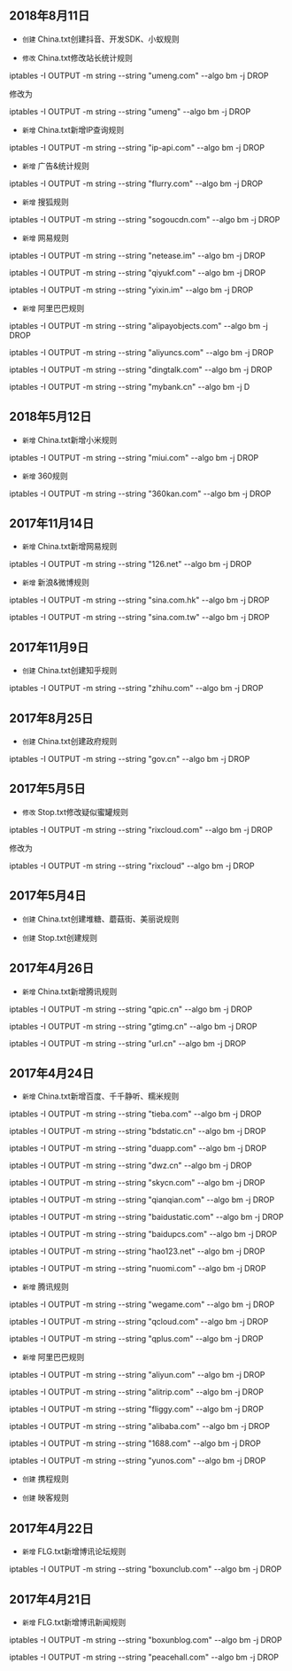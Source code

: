 ## 2018年8月11日

- `创建` China.txt创建抖音、开发SDK、小蚁规则

- `修改` China.txt修改站长统计规则

iptables -I OUTPUT -m string --string "umeng.com" --algo bm -j DROP

修改为

iptables -I OUTPUT -m string --string "umeng" --algo bm -j DROP

- `新增` China.txt新增IP查询规则

iptables -I OUTPUT -m string --string "ip-api.com" --algo bm -j DROP

- `新增` 广告&统计规则

iptables -I OUTPUT -m string --string "flurry.com" --algo bm -j DROP

- `新增` 搜狐规则

iptables -I OUTPUT -m string --string "sogoucdn.com" --algo bm -j DROP

- `新增` 网易规则

iptables -I OUTPUT -m string --string "netease.im" --algo bm -j DROP

iptables -I OUTPUT -m string --string "qiyukf.com" --algo bm -j DROP

iptables -I OUTPUT -m string --string "yixin.im" --algo bm -j DROP

- `新增` 阿里巴巴规则

iptables -I OUTPUT -m string --string "alipayobjects.com" --algo bm -j DROP

iptables -I OUTPUT -m string --string "aliyuncs.com" --algo bm -j DROP

iptables -I OUTPUT -m string --string "dingtalk.com" --algo bm -j DROP

iptables -I OUTPUT -m string --string "mybank.cn" --algo bm -j D

## 2018年5月12日

- `新增` China.txt新增小米规则

iptables -I OUTPUT -m string --string "miui.com" --algo bm -j DROP

- `新增` 360规则

iptables -I OUTPUT -m string --string "360kan.com" --algo bm -j DROP

## 2017年11月14日

- `新增` China.txt新增网易规则

iptables -I OUTPUT -m string --string "126.net" --algo bm -j DROP

- `新增` 新浪&微博规则

iptables -I OUTPUT -m string --string "sina.com.hk" --algo bm -j DROP

iptables -I OUTPUT -m string --string "sina.com.tw" --algo bm -j DROP

## 2017年11月9日

- `创建` China.txt创建知乎规则

iptables -I OUTPUT -m string --string "zhihu.com" --algo bm -j DROP

## 2017年8月25日

- `创建` China.txt创建政府规则

iptables -I OUTPUT -m string --string "gov.cn" --algo bm -j DROP

## 2017年5月5日

- `修改` Stop.txt修改疑似蜜罐规则

iptables -I OUTPUT -m string --string "rixcloud.com" --algo bm -j DROP

修改为

iptables -I OUTPUT -m string --string "rixcloud" --algo bm -j DROP

## 2017年5月4日

- `创建` China.txt创建堆糖、蘑菇街、美丽说规则

- `创建` Stop.txt创建规则

## 2017年4月26日

- `新增` China.txt新增腾讯规则

iptables -I OUTPUT -m string --string "qpic.cn" --algo bm -j DROP

iptables -I OUTPUT -m string --string "gtimg.cn" --algo bm -j DROP

iptables -I OUTPUT -m string --string "url.cn" --algo bm -j DROP

## 2017年4月24日

- `新增` China.txt新增百度、千千静听、糯米规则

iptables -I OUTPUT -m string --string "tieba.com" --algo bm -j DROP

iptables -I OUTPUT -m string --string "bdstatic.cn" --algo bm -j DROP

iptables -I OUTPUT -m string --string "duapp.com" --algo bm -j DROP

iptables -I OUTPUT -m string --string "dwz.cn" --algo bm -j DROP

iptables -I OUTPUT -m string --string "skycn.com" --algo bm -j DROP

iptables -I OUTPUT -m string --string "qianqian.com" --algo bm -j DROP

iptables -I OUTPUT -m string --string "baidustatic.com" --algo bm -j DROP

iptables -I OUTPUT -m string --string "baidupcs.com" --algo bm -j DROP

iptables -I OUTPUT -m string --string "hao123.net" --algo bm -j DROP

iptables -I OUTPUT -m string --string "nuomi.com" --algo bm -j DROP

- `新增` 腾讯规则

iptables -I OUTPUT -m string --string "wegame.com" --algo bm -j DROP

iptables -I OUTPUT -m string --string "qcloud.com" --algo bm -j DROP

iptables -I OUTPUT -m string --string "qplus.com" --algo bm -j DROP

- `新增` 阿里巴巴规则

iptables -I OUTPUT -m string --string "aliyun.com" --algo bm -j DROP

iptables -I OUTPUT -m string --string "alitrip.com" --algo bm -j DROP

iptables -I OUTPUT -m string --string "fliggy.com" --algo bm -j DROP

iptables -I OUTPUT -m string --string "alibaba.com" --algo bm -j DROP

iptables -I OUTPUT -m string --string "1688.com" --algo bm -j DROP

iptables -I OUTPUT -m string --string "yunos.com" --algo bm -j DROP

- `创建` 携程规则

- `创建` 映客规则

## 2017年4月22日

- `新增` FLG.txt新增博讯论坛规则

iptables -I OUTPUT -m string --string "boxunclub.com" --algo bm -j DROP

## 2017年4月21日

- `新增` FLG.txt新增博讯新闻规则

iptables -I OUTPUT -m string --string "boxunblog.com" --algo bm -j DROP

iptables -I OUTPUT -m string --string "peacehall.com" --algo bm -j DROP
